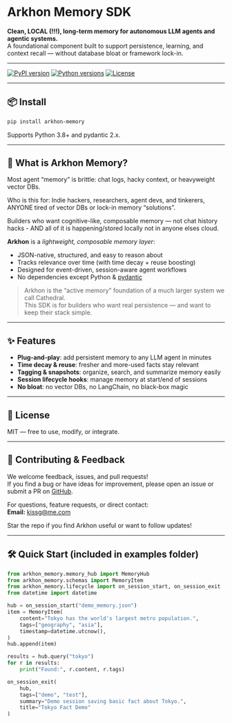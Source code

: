 # Arkhon Memory SDK

**Clean, LOCAL (!!!), long-term memory for autonomous LLM agents and agentic systems.**  
A foundational component built to support persistence, learning, and context recall — without database bloat or framework lock-in.

---

[![PyPI version](https://img.shields.io/pypi/v/arkhon-memory.svg?style=flat-square)](https://pypi.org/project/arkhon-memory/)
[![Python versions](https://img.shields.io/pypi/pyversions/arkhon-memory.svg?style=flat-square)](https://pypi.org/project/arkhon-memory/)
[![License](https://img.shields.io/github/license/kissg96/arkhon_memory.svg?style=flat-square)](https://github.com/kissg96/arkhon_memory/blob/main/LICENSE)

---

## 📦 Install

```bash
pip install arkhon-memory
```
Supports Python 3.8+ and pydantic 2.x.

---

## 🚀 What is Arkhon Memory?

Most agent “memory” is brittle: chat logs, hacky context, or heavyweight vector DBs.

Who is this for: Indie hackers, researchers, agent devs, and tinkerers, ANYONE tired of vector DBs or lock-in memory “solutions”.

Builders who want cognitive-like, composable memory — not chat history hacks - AND all of it is happening/stored locally not in anyone elses cloud.

**Arkhon** is a *lightweight, composable memory layer*:
- JSON-native, structured, and easy to reason about
- Tracks relevance over time (with time decay + reuse boosting)
- Designed for event-driven, session-aware agent workflows
- No dependencies except Python & [pydantic](https://pydantic.dev/)

> Arkhon is the “active memory” foundation of a much larger system we call Cathedral.  
> This SDK is for builders who want real persistence — and want to keep their stack simple.

---

## ✨ Features

- **Plug-and-play**: add persistent memory to any LLM agent in minutes
- **Time decay & reuse**: fresher and more-used facts stay relevant
- **Tagging & snapshots**: organize, search, and summarize memory easily
- **Session lifecycle hooks**: manage memory at start/end of sessions
- **No bloat**: no vector DBs, no LangChain, no black-box magic

---

## 📄 License

MIT — free to use, modify, or integrate.

---

## 🤝 Contributing & Feedback

We welcome feedback, issues, and pull requests!  
If you find a bug or have ideas for improvement, please open an issue or submit a PR on [GitHub](https://github.com/kissg96/arkhon_memory).

For questions, feature requests, or direct contact:  
**Email:** [kissg@me.com](mailto:kissg@me.com)

Star the repo if you find Arkhon useful or want to follow updates!

---

## 🛠️ Quick Start (included in examples folder)

```python
from arkhon_memory.memory_hub import MemoryHub
from arkhon_memory.schemas import MemoryItem
from arkhon_memory.lifecycle import on_session_start, on_session_exit
from datetime import datetime

hub = on_session_start("demo_memory.json")
item = MemoryItem(
    content="Tokyo has the world's largest metro population.",
    tags=["geography", "asia"],
    timestamp=datetime.utcnow(),
)
hub.append(item)

results = hub.query("tokyo")
for r in results:
    print("Found:", r.content, r.tags)

on_session_exit(
    hub,
    tags=["demo", "test"],
    summary="Demo session saving basic fact about Tokyo.",
    title="Tokyo Fact Demo"
)

